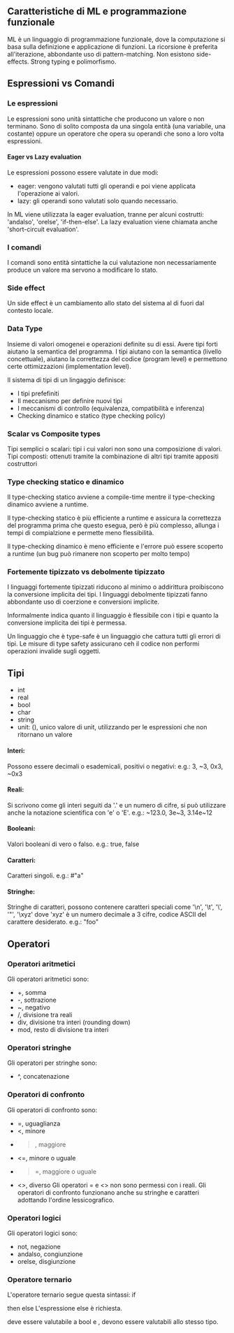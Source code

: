 ## Caratteristiche di ML e programmazione funzionale

ML è un linguaggio di programmazione funzionale, dove la computazione 
si basa sulla definizione e applicazione di funzioni. La ricorsione è
preferita all'iterazione, abbondante uso di pattern-matching. Non esistono
side-effects. Strong typing e polimorfismo.

## Espressioni vs Comandi

### Le espressioni

Le espressioni sono unità sintattiche che producono un valore o non terminano.
Sono di solito composta da una singola entità (una variabile, una costante) oppure un operatore che opera su operandi che sono a loro volta espressioni.

#### Eager vs Lazy evaluation
Le espressioni possono essere valutate in due modi:
- eager: vengono valutati tutti gli operandi e poi viene applicata l'operazione ai valori.
- lazy: gli operandi sono valutati solo quando necessario.

In ML viene utilizzata la eager evaluation, tranne per alcuni costrutti: 'andalso', 'orelse', 'if-then-else'.
La lazy evaluation viene chiamata anche 'short-circuit evaluation'.

### I comandi 

I comandi sono entità sintattiche la cui valutazione non necessariamente produce un valore ma servono a modificare lo stato.

### Side effect

Un side effect è un cambiamento allo stato del sistema al di fuori dal contesto locale.

### Data Type

Insieme di valori omogenei e operazioni definite su di essi.
Avere tipi forti aiutano la semantica del programma.
I tipi aiutano con la semantica (livello concettuale), aiutano la correttezza del codice (program level) e permettono certe ottimizzazioni (implementation level).

Il sistema di tipi di un lingaggio definisce:
- I tipi prefefiniti
- Il meccanismo per definire nuovi tipi
- I meccanismi di controllo (equivalenza, compatibilità e inferenza)
- Checking dinamico e statico (type checking policy)

### Scalar vs Composite types

Tipi semplici o scalari: tipi i cui valori non sono una composizione di valori.
Tipi composti: ottenuti tramite la combinazione di altri tipi tramite appositi costruttori

### Type checking statico e dinamico

Il type-checking statico avviene a compile-time mentre il type-checking dinamico avviene a runtime.

Il type-checking statico è più efficiente a runtime e assicura la correttezza del
programma prima che questo esegua, però è più complesso, allunga i tempi di compialzione e permette meno flessibilità.

Il type-checking dinamico è meno efficiente e l'errore può essere scoperto a runtime (un bug può rimanere non scoperto per molto tempo)

### Fortemente tipizzato vs debolmente tipizzato

I linguaggi fortemente tipizzati riducono al minimo o addirittura proibiscono la conversione implicita dei tipi. I linguaggi debolmente tipizzati fanno abbondante uso di coerzione e conversioni implicite.

Informalmente indica quanto il linguaggio è flessibile con i tipi e quanto la conversione implicita dei tipi è permessa.

Un linguaggio che è type-safe è un linguaggio che cattura tutti gli errori di tipi.
Le misure di type safety assicurano ceh il codice non performi operazioni invalide sugli oggetti.

## Tipi

- int
- real
- bool
- char
- string
- unit: (), unico valore di unit, utilizzando per le espressioni che non ritornano un valore

#### Interi:

Possono essere decimali o esademicali, positivi o negativi:
e.g.: 3, ~3, 0x3, ~0x3

#### Reali:

Si scrivono come gli interi seguiti da '.' e un numero di cifre, si può utilizzare anche la notazione scientifica con 'e' o 'E'.
e.g.: ~123.0, 3e~3, 3.14e~12

#### Booleani:

Valori booleani di vero o falso.
e.g.: true, false

#### Caratteri:

Caratteri singoli.
e.g.: #"a"

#### Stringhe:

Stringhe di caratteri, possono contenere caratteri speciali come '\n', '\t', '\\', '\"', '\xyz' dove 'xyz' è un numero decimale a 3 cifre, codice ASCII del carattere desiderato.
e.g.: "foo"

## Operatori

### Operatori aritmetici

Gli operatori aritmetici sono:
- +, somma
- -, sottrazione
- ~, negativo
- /, divisione tra reali
- div, divisione tra interi (rounding down)
- mod, resto di divisione tra interi
### Operatori stringhe

Gli operatori per stringhe sono:
- ^, concatenazione

### Operatori di confronto

Gli operatori di confronto sono:
- =, uguaglianza
- <, minore
- >, maggiore
- <=, minore o uguale
- >=, maggiore o uguale
- <>, diverso
Gli operatori = e <> non sono permessi con i reali.
Gli operatori di confronto funzionano anche su stringhe e caratteri adottando l'ordine lessicografico.

### Operatori logici

Gli operatori logici sono:
- not, negazione
- andalso, congiunzione
- orelse, disgiunzione

### Operatore ternario

L'operatore ternario segue questa sintassi:
if <p> then <expr1> else <expr2>
L'espressione else è richiesta.
<p> deve essere valutabile a bool e <expr1>, <expr2> devono essere valutabili allo stesso tipo.
